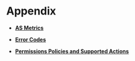 # Appendix<a name="EN-US_TOPIC_0043063021"></a>

-   **[AS Metrics](as-metrics.md)**  

-   **[Error Codes](error-codes.md)**  

-   **[Permissions Policies and Supported Actions](permissions-policies-and-supported-actions.md)**  


